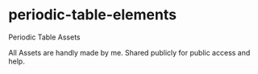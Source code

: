 # periodic-table-elements
Periodic Table Assets

All Assets are handly made by me.
Shared publicly for public access and help.
